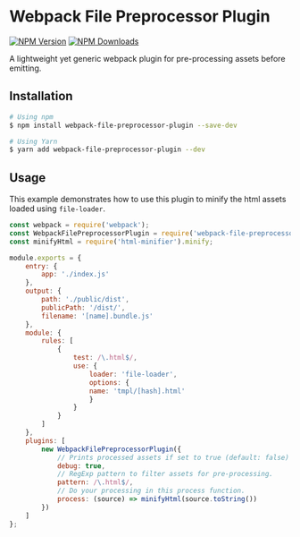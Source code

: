 # Webpack File Preprocessor Plugin
[![NPM Version](https://img.shields.io/npm/v/@jkroepke/webpack-file-preprocessor-plugin.svg?style=flat-square)](https://www.npmjs.com/package/@jkroepke/webpack-file-preprocessor-plugin)
[![NPM Downloads](https://img.shields.io/npm/dt/@jkroepke/webpack-file-preprocessor-plugin.svg?style=flat-square)](https://www.npmjs.com/package/@jkroepke/webpack-file-preprocessor-plugin)

A lightweight yet generic webpack plugin for pre-processing assets before emitting.

## Installation

```bash
# Using npm
$ npm install webpack-file-preprocessor-plugin --save-dev

# Using Yarn
$ yarn add webpack-file-preprocessor-plugin --dev
```

## Usage

This example demonstrates how to use this plugin to minify the html assets loaded using `file-loader`.

```javascript
const webpack = require('webpack');
const WebpackFilePreprocessorPlugin = require('webpack-file-preprocessor-plugin');
const minifyHtml = require('html-minifier').minify;

module.exports = {
    entry: {
        app: './index.js'
    },
    output: {
        path: './public/dist',
        publicPath: '/dist/',
        filename: '[name].bundle.js'
    },
    module: {
        rules: [
            {
                test: /\.html$/,
                use: {
                    loader: 'file-loader', 
                    options: {
                    name: 'tmpl/[hash].html'
                    }
                }
            }
        ]
    },
    plugins: [
        new WebpackFilePreprocessorPlugin({
            // Prints processed assets if set to true (default: false)
            debug: true,
            // RegExp pattern to filter assets for pre-processing.
            pattern: /\.html$/,
            // Do your processing in this process function.
            process: (source) => minifyHtml(source.toString())
        })
    ]
};
```
